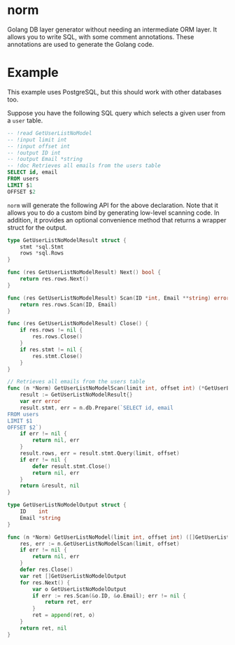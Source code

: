 # norm
Golang DB layer generator without needing an intermediate ORM layer. It allows
you to write SQL, with some comment annotations. These annotations are used to
generate the Golang code.

# Example
This example uses PostgreSQL, but this should work with other databases too.

Suppose you have the following SQL query which selects a given user from a
`user` table. 

```sql
-- !read GetUserListNoModel
-- !input limit int
-- !input offset int
-- !output ID int
-- !output Email *string
-- !doc Retrieves all emails from the users table
SELECT id, email
FROM users
LIMIT $1
OFFSET $2
```

`norm` will generate the following API for the above declaration. Note that it
allows you to do a custom bind by generating low-level scanning code. In
addition, it provides an optional convenience method that returns a wrapper
struct for the output.

```go
type GetUserListNoModelResult struct {
	stmt *sql.Stmt
	rows *sql.Rows
}

func (res GetUserListNoModelResult) Next() bool {
	return res.rows.Next()
}

func (res GetUserListNoModelResult) Scan(ID *int, Email **string) error {
	return res.rows.Scan(ID, Email)
}

func (res GetUserListNoModelResult) Close() {
	if res.rows != nil {
		res.rows.Close()
	}
	if res.stmt != nil {
		res.stmt.Close()
	}
}

// Retrieves all emails from the users table
func (n *Norm) GetUserListNoModelScan(limit int, offset int) (*GetUserListNoModelResult, error) {
	result := GetUserListNoModelResult{}
	var err error
	result.stmt, err = n.db.Prepare(`SELECT id, email
FROM users
LIMIT $1
OFFSET $2`)
	if err != nil {
		return nil, err
	}
	result.rows, err = result.stmt.Query(limit, offset)
	if err != nil {
		defer result.stmt.Close()
		return nil, err
	}
	return &result, nil
}

type GetUserListNoModelOutput struct {
	ID    int
	Email *string
}

func (n *Norm) GetUserListNoModel(limit int, offset int) ([]GetUserListNoModelOutput, error) {
	res, err := n.GetUserListNoModelScan(limit, offset)
	if err != nil {
		return nil, err
	}
	defer res.Close()
	var ret []GetUserListNoModelOutput
	for res.Next() {
		var o GetUserListNoModelOutput
		if err := res.Scan(&o.ID, &o.Email); err != nil {
			return ret, err
		}
		ret = append(ret, o)
	}
	return ret, nil
}

```
